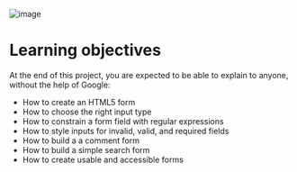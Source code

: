 ![image](https://github.com/Agent-Ken/holbertonschool-web_front_end/assets/128805216/ad3dc76c-bfcc-4668-b2ea-8684ac9688dc)


# Learning objectives
At the end of this project, you are expected to be able to explain to anyone, without the help of Google:

- How to create an HTML5 form
- How to choose the right input type
- How to constrain a form field with regular expressions
- How to style inputs for invalid, valid, and required fields
- How to build a a comment form
- How to build a simple search form
- How to create usable and accessible forms
